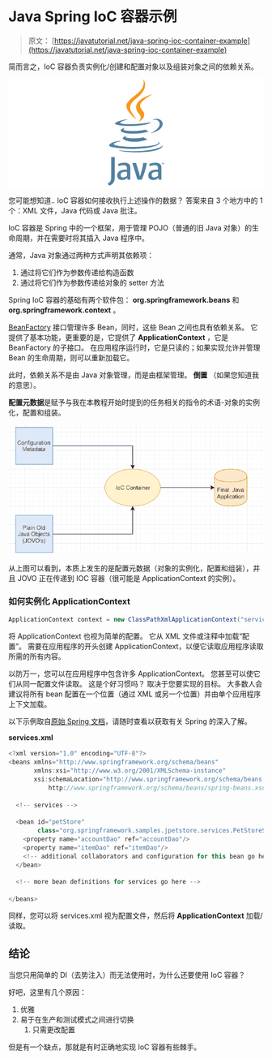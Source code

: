 # Java Spring IoC 容器示例

> 原文： [https://javatutorial.net/java-spring-ioc-container-example](https://javatutorial.net/java-spring-ioc-container-example)

简而言之，IoC 容器负责实例化/创建和配置对象以及组装对象之间的依赖关系。

![java-featured-image](img/e0db051dedc1179e7424b6d998a6a772.jpg)

您可能想知道.. IoC 容器如何接收执行上述操作的数据？ 答案来自 3 个地方中的 1 个：XML 文件，Java 代码或 Java 批注。

IoC 容器是 Spring 中的一个框架，用于管理 POJO（普通的旧 Java 对象）的生命周期，并在需要时将其插入 Java 程序中。

通常，Java 对象通过两种方式声明其依赖项：

1.  通过将它们作为参数传递给构造函数
2.  通过将它们作为参数传递给对象的 setter 方法

Spring IoC 容器的基础有两个软件包： **org.springframework.beans** 和 **org.springframework.context** 。

[BeanFactory](https://docs.spring.io/spring/docs/1.2.x/reference/beans.html) 接口管理许多 Bean，同时，这些 Bean 之间也具有依赖关系。 它提供了基本功能，更重要的是，它提供了 **ApplicationContext** ，它是 BeanFactory 的子接口。 在应用程序运行时，它是只读的；如果实现允许并管理 Bean 的生命周期，则可以重新加载它。

此时，依赖关系不是由 Java 对象管理，而是由框架管理。 **倒置** （如果您知道我的意思）。

**配置元数据**是赋予与我在本教程开始时提到的任务相关的指令的术语-对象的实例化，配置和组装。

![IoC Container](img/5282d34ac45723aba9479d489d60afe6.jpg)

从上图可以看到，本质上发生的是配置元数据（对象的实例化，配置和组装），并且 JOVO 正在传递到 IOC 容器（很可能是 ApplicationContext 的实例）。

### 如何实例化 ApplicationContext

```java
ApplicationContext context = new ClassPathXmlApplicationContext("services.xml");
```

将 ApplicationContext 也视为简单的配置。 它从 XML 文件或注释中加载“配置”。 需要在应用程序的开头创建 ApplicationContext，以便它读取应用程序读取所需的所有内容。

以防万一，您可以在应用程序中包含许多 ApplicationContext。 您甚至可以使它们从同一配置文件读取。 这是个好习惯吗？ 取决于您要实现的目标。 大多数人会建议将所有 bean 配置在一个位置（通过 XML 或另一个位置）并由单个应用程序上下文加载。

以下示例取自[原始 Spring 文档](https://docs.spring.io/spring/docs/3.2.x/spring-framework-reference/html/beans.html)，请随时查看以获取有关 Spring 的深入了解。

**services.xml**

```java
<?xml version="1.0" encoding="UTF-8"?>
<beans xmlns="http://www.springframework.org/schema/beans"
       xmlns:xsi="http://www.w3.org/2001/XMLSchema-instance"
       xsi:schemaLocation="http://www.springframework.org/schema/beans
           http://www.springframework.org/schema/beans/spring-beans.xsd">

  <!-- services -->

  <bean id="petStore"
        class="org.springframework.samples.jpetstore.services.PetStoreServiceImpl">
    <property name="accountDao" ref="accountDao"/>
    <property name="itemDao" ref="itemDao"/>
    <!-- additional collaborators and configuration for this bean go here -->
  </bean>

  <!-- more bean definitions for services go here -->

</beans>
```

同样，您可以将 services.xml 视为配置文件，然后将 **ApplicationContext** 加载/读取。

## 结论

当您只用简单的 DI（去势注入）而无法使用时，为什么还要使用 IoC 容器？

好吧，这里有几个原因：

1.  优雅
2.  易于在生产和测试模式之间进行切换
    1.  只需更改配置

但是有一个缺点，那就是有时正确地实现 IoC 容器有些棘手。